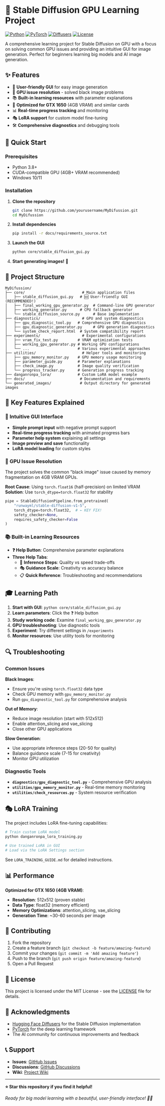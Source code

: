 # 🎨 Stable Diffusion GPU Learning Project

[![Python](https://img.shields.io/badge/Python-3.8+-blue.svg)](https://www.python.org/downloads/)
[![PyTorch](https://img.shields.io/badge/PyTorch-2.0+-red.svg)](https://pytorch.org/)
[![Diffusers](https://img.shields.io/badge/Diffusers-0.21+-green.svg)](https://github.com/huggingface/diffusers)
[![License](https://img.shields.io/badge/License-MIT-yellow.svg)](LICENSE)

A comprehensive learning project for Stable Diffusion on GPU with a focus on solving common GPU issues and providing an intuitive GUI for image generation. Perfect for beginners learning big models and AI image generation.

## ✨ Features

- 🎨 **User-friendly GUI** for easy image generation
- 🔧 **GPU issue resolution** - solved black image problems
- 📚 **Built-in learning resources** with parameter explanations
- 🚀 **Optimized for GTX 1650** (4GB VRAM) and similar cards
- 📊 **Real-time progress tracking** and monitoring
- 🎭 **LoRA support** for custom model fine-tuning
- 🛠️ **Comprehensive diagnostics** and debugging tools

## 🚀 Quick Start

### Prerequisites
- Python 3.8+
- CUDA-compatible GPU (4GB+ VRAM recommended)
- Windows 10/11

### Installation

1. **Clone the repository**
   ```bash
   git clone https://github.com/yourusername/MyDifussion.git
   cd MyDifussion
   ```

2. **Install dependencies**
   ```bash
   pip install -r docs/requirements_source.txt
   ```

3. **Launch the GUI**
   ```bash
   python core/stable_diffusion_gui.py
   ```

4. **Start generating images!** 🎉

## 📁 Project Structure

```
MyDifussion/
├── core/                          # Main application files
│   ├── stable_diffusion_gui.py   # 🆕 User-friendly GUI (RECOMMENDED!)
│   ├── final_working_gpu_generator.py  # Command-line GPU generator
│   ├── working_generator.py      # CPU fallback generator
│   └── stable_diffusion_source.py      # Base implementation
├── diagnostics/                   # GPU and system diagnostics
│   ├── gpu_diagnostic_tool.py   # Comprehensive GPU diagnostics
│   ├── gpu_diagnostic_generator.py     # GPU generation diagnostics
│   └── system_check_report.html  # System compatibility report
├── experiments/                   # Experimental configurations
│   ├── vram_fix_test.py         # VRAM optimization tests
│   ├── working_gpu_generator.py # Working GPU configurations
│   └── ...                      # Various experimental approaches
├── utilities/                     # Helper tools and monitoring
│   ├── gpu_memory_monitor.py    # GPU memory usage monitoring
│   ├── parameter_guide.py       # Parameter explanations
│   ├── check_image.py           # Image quality verification
│   └── progress_tracker.py      # Generation progress tracking
├── danganronpa_lora/            # Custom LoRA model example
├── docs/                         # Documentation and requirements
└── generated_images/             # Output directory for generated images
```

## 🎯 Key Features Explained

### 🎨 **Intuitive GUI Interface**
- **Simple prompt input** with negative prompt support
- **Real-time progress tracking** with animated progress bars
- **Parameter help system** explaining all settings
- **Image preview and save** functionality
- **LoRA model loading** for custom styles

### 🔧 **GPU Issue Resolution**
The project solves the common "black image" issue caused by memory fragmentation on 4GB VRAM GPUs.

**Root Cause**: Using `torch.float16` (half-precision) on limited VRAM
**Solution**: Use `torch_dtype=torch.float32` for stability

```python
pipe = StableDiffusionPipeline.from_pretrained(
    "runwayml/stable-diffusion-v1-5",
    torch_dtype=torch.float32,  # ← KEY FIX!
    safety_checker=None,
    requires_safety_checker=False
)
```

### 📚 **Built-in Learning Resources**
- **❓ Help Button**: Comprehensive parameter explanations
- **Three Help Tabs**: 
  - 🔄 **Inference Steps**: Quality vs speed trade-offs
  - 🎭 **Guidance Scale**: Creativity vs accuracy balance
  - 📋 **Quick Reference**: Troubleshooting and recommendations

## 🎓 Learning Path

1. **Start with GUI**: `python core/stable_diffusion_gui.py`
2. **Learn parameters**: Click the ❓ Help button
3. **Study working code**: Examine `final_working_gpu_generator.py`
4. **GPU troubleshooting**: Use diagnostic tools
5. **Experiment**: Try different settings in `/experiments`
6. **Monitor resources**: Use utility tools for monitoring

## 🔍 Troubleshooting

### Common Issues

**Black Images**: 
- Ensure you're using `torch.float32` data type
- Check GPU memory with `gpu_memory_monitor.py`
- Run `gpu_diagnostic_tool.py` for comprehensive analysis

**Out of Memory**:
- Reduce image resolution (start with 512x512)
- Enable attention_slicing and vae_slicing
- Close other GPU applications

**Slow Generation**:
- Use appropriate inference steps (20-50 for quality)
- Balance guidance scale (7-15 for creativity)
- Monitor GPU utilization

### Diagnostic Tools

- **`diagnostics/gpu_diagnostic_tool.py`** - Comprehensive GPU analysis
- **`utilities/gpu_memory_monitor.py`** - Real-time memory monitoring
- **`utilities/check_resources.py`** - System resource verification

## 🎭 LoRA Training

The project includes LoRA fine-tuning capabilities:

```bash
# Train custom LoRA model
python danganronpa_lora_training.py

# Use trained LoRA in GUI
# Load via the LoRA Settings section
```

See `LORA_TRAINING_GUIDE.md` for detailed instructions.

## 📊 Performance

**Optimized for GTX 1650 (4GB VRAM)**:
- **Resolution**: 512x512 (proven stable)
- **Data Type**: float32 (memory efficient)
- **Memory Optimizations**: attention_slicing, vae_slicing
- **Generation Time**: ~30-60 seconds per image

## 🤝 Contributing

1. Fork the repository
2. Create a feature branch (`git checkout -b feature/amazing-feature`)
3. Commit your changes (`git commit -m 'Add amazing feature'`)
4. Push to the branch (`git push origin feature/amazing-feature`)
5. Open a Pull Request

## 📝 License

This project is licensed under the MIT License - see the [LICENSE](LICENSE) file for details.

## 🙏 Acknowledgments

- [Hugging Face Diffusers](https://github.com/huggingface/diffusers) for the Stable Diffusion implementation
- [PyTorch](https://pytorch.org/) for the deep learning framework
- The AI community for continuous improvements and feedback

## 📞 Support

- **Issues**: [GitHub Issues](https://github.com/yourusername/MyDifussion/issues)
- **Discussions**: [GitHub Discussions](https://github.com/yourusername/MyDifussion/discussions)
- **Wiki**: [Project Wiki](https://github.com/yourusername/MyDifussion/wiki)

---

**⭐ Star this repository if you find it helpful!**

*Ready for big model learning with a beautiful, user-friendly interface! 🎨✨*
